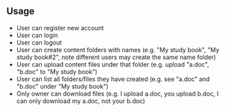 ## Usage
- User can register new account 
- User can login 
- User can logout
- User can create content folders with names (e.g. "My study book", "My study book#2", note different users may create the same name folder)
- User can upload content files under that folder (e.g. upload "a.doc", "b.doc" to "My study book")
- User can list all folders/files they have created (e.g. see "a.doc" and "b.doc" under "My study book")
- Only owner can download files (e.g. I upload a.doc, you upload b.doc, I can only download my a.doc, not your b.doc)